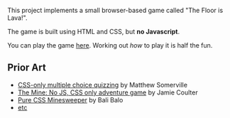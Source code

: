 This project implements a small browser-based game called "The Floor is Lava!".

The game is built using HTML and CSS, but **no Javascript**.

You can play the game [here](https://grantm.github.io/css-lava-game/).  Working out _how_ to play it is half the fun.

## Prior Art

* [CSS-only multiple choice quizzing](http://dracos.co.uk/wrote/css-only-multiple-choice-quiz/) by Matthew Somerville
* [The Mine: No JS, CSS only adventure game](https://codepen.io/jcoulterdesign/full/NOMeEb) by Jamie Coulter
* [Pure CSS Minesweeper](https://codepen.io/bali_balo/full/BLJONk) by Bali Balo
* [etc](https://www.google.com/search?q=pure+CSS+games)
